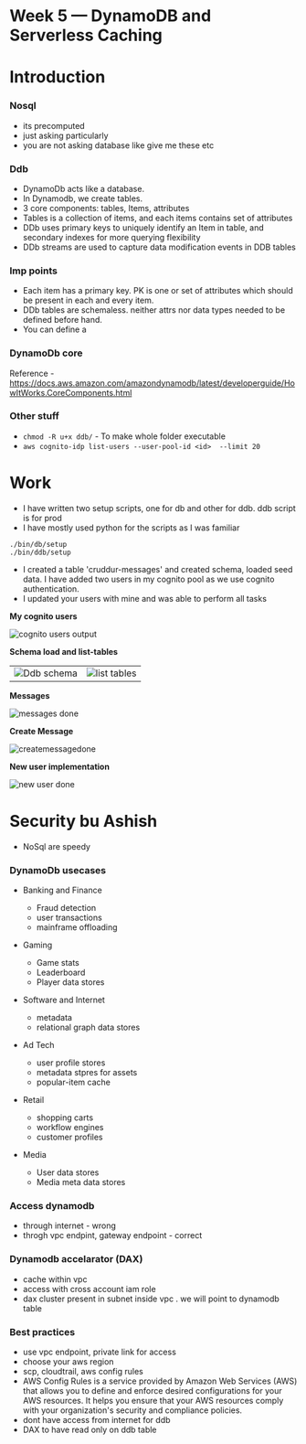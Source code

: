 # Week 5 — DynamoDB and Serverless Caching


# Introduction


### Nosql
- its precomputed
- just asking particularly
- you are not asking database like give me these etc

### Ddb
- DynamoDb acts like a database.
- In Dynamodb, we create tables.
- 3 core components: tables, Items, attributes
- Tables is a collection of items, and each items contains set of attributes
- DDb uses primary keys to uniquely identify an Item in table, and secondary indexes for more querying flexibility
- DDb streams are used to capture data modification events in DDB tables

### Imp points
- Each item has a primary key. PK is one or set of attributes which should be present in each and every item.
- DDb tables are schemaless. neither attrs nor data types needed to be defined before hand.
- You can define a

### DynamoDb core
Reference - https://docs.aws.amazon.com/amazondynamodb/latest/developerguide/HowItWorks.CoreComponents.html

### Other stuff
- `chmod -R u+x ddb/` - To make whole folder executable
- `aws cognito-idp list-users --user-pool-id <id>  --limit 20`


# Work

- I have written two setup scripts, one for db and other for ddb. ddb script is for prod
- I have mostly used python for the scripts as I was familiar

```
./bin/db/setup
./bin/ddb/setup
```

- I created a table 'cruddur-messages' and created schema, loaded seed data. I have added two users in my cognito pool as we use cognito authentication. 
- I updated your users with mine and was able to perform all tasks

**My cognito users**

![cognito users output](https://user-images.githubusercontent.com/116954249/228728108-ff410d6b-296c-4c5f-82ed-3d54350d2b2e.png)

**Schema load and list-tables**

<table>
  <tr>
    <td><img src="https://user-images.githubusercontent.com/116954249/228728602-a773476d-924c-4eb4-aef5-0f5469b72042.png" alt="Ddb schema"></td>
    <td><img src="https://user-images.githubusercontent.com/116954249/228728630-4bc2ec2f-7fb1-43d3-90ba-ec7311022736.png" alt="list tables"></td>
  </tr>
</table>

**Messages**

![messages done](https://user-images.githubusercontent.com/116954249/228728887-6dd54be8-1500-4520-a604-c264cdd90693.png)

**Create Message**

![createmessagedone](https://user-images.githubusercontent.com/116954249/228729046-795d9921-96ad-4680-a8ee-44fa07ba2179.png)


**New user implementation**

![new user done](https://user-images.githubusercontent.com/116954249/228729091-d4d7608a-d864-4346-b565-8011d9a27948.png)


# Security bu Ashish

- NoSql are speedy

### DynamoDb usecases
- Banking and Finance
  - Fraud detection
  - user transactions
  - mainframe offloading

- Gaming
  - Game stats
  - Leaderboard
  - Player data stores

- Software and Internet
  - metadata
  - relational graph data stores

- Ad Tech
  - user profile stores
  - metadata stpres for assets
  - popular-item cache

- Retail
  - shopping carts
  - workflow engines
  - customer profiles

- Media 
  - User data stores
  - Media meta data stores

 
### Access dynamodb
- through internet - wrong
- throgh vpc endpint, gateway endpoint - correct

### Dynamodb accelarator (DAX)
- cache within vpc
- access with cross account iam role
- dax cluster present in subnet inside vpc . we will point to dynamodb table

### Best practices
- use vpc endpoint, private link for access
- choose your aws region
- scp, cloudtrail, aws config rules
- AWS Config Rules is a service provided by Amazon Web Services (AWS) that allows you to define and enforce desired configurations for your AWS resources. It helps you ensure that your AWS resources comply with your organization's security and compliance policies.
- dont have access from internet for ddb
- DAX to have read only on ddb table


